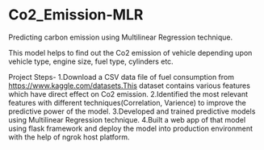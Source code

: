 # Co2_Emission-MLR
Predicting carbon emission using Multilinear Regression technique.

This model helps to find out the Co2 emission of vehicle depending upon vehicle type, engine size, fuel type, cylinders etc. 

Project Steps-
1.Download a CSV data file of fuel consumption from https://www.kaggle.com/datasets.This dataset contains various features which have direct effect on Co2 emission.
2.Identified the most relevant features with different techniques(Correlation, Varience) to improve the predictive power of the model.
3.Developed and trained predictive models using Multilinear Regression technique.
4.Built a web app of that model using flask framework and deploy the model into production environment with the help of ngrok host platform.
